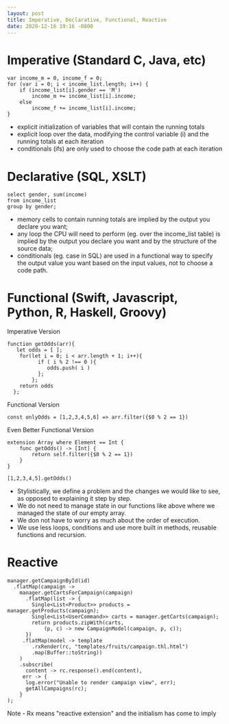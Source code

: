 ```yaml
---
layout: post
title: Imperative, Declarative, Functional, Reactive
date: 2020-12-16 19:16 -0800
---
```



# Imperative (Standard C, Java, etc)
```
var income_m = 0, income_f = 0;
for (var i = 0; i < income_list.length; i++) {
    if (income_list[i].gender == 'M')
        income_m += income_list[i].income;
    else
        income_f += income_list[i].income;
}
```
* explicit initialization of variables that will contain the running totals
* explicit loop over the data, modifying the control variable (i) and the running totals at each iteration
* conditionals (ifs) are only used to choose the code path at each iteration


# Declarative (SQL, XSLT)
```
select gender, sum(income)
from income_list
group by gender;
```
* memory cells to contain running totals are implied by the output you declare you want;
* any loop the CPU will need to perform (eg. over the income_list table) is implied by the output you declare you want and by the structure of the source data;
* conditionals (eg. case in SQL) are used in a functional way to specify the output value you want based on the input values, not to choose a code path.


# Functional (Swift, Javascript, Python, R, Haskell, Groovy)

Imperative Version
```
function getOdds(arr){
   let odds = [ ];
    for(let i = 0; i < arr.length + 1; i++){
          if ( i % 2 !== 0 ){
             odds.push( i )
          };
        };
    return odds
  };
```

Functional Version
```
const onlyOdds = [1,2,3,4,5,6] => arr.filter({$0 % 2 == 1})
```

Even Better Functional Version
```
extension Array where Element == Int {
    func getOdds() -> [Int] {
        return self.filter({$0 % 2 == 1})
    }
}

[1,2,3,4,5].getOdds()
```

* Stylistically, we define a problem and the changes we would like to see, as opposed to explaining it step by step.
* We do not need to manage state in our functions like above where we managed the state of our empty array.
* We don not have to worry as much about the order of execution.
* We use less loops, conditions and use more built in methods, reusable functions and recursion.


# Reactive
```
manager.getCampaignById(id)
  .flatMap(campaign ->
    manager.getCartsForCampaign(campaign)
      .flatMap(list -> {
        Single<List<Product>> products = manager.getProducts(campaign);
        Single<List<UserCommand>> carts = manager.getCarts(campaign);
        return products.zipWith(carts, 
            (p, c) -> new CampaignModel(campaign, p, c));
      })
     .flatMap(model -> template
        .rxRender(rc, "templates/fruits/campaign.thl.html")
        .map(Buffer::toString))
    )
    .subscribe(
      content -> rc.response().end(content),
     err -> {
      log.error("Unable to render campaign view", err);
      getAllCampaigns(rc);
    }
);
```

Note - Rx means "reactive extension" and the initialism has come to imply 